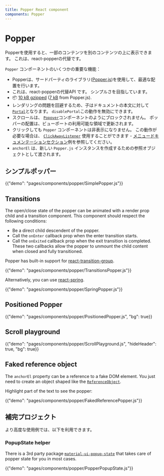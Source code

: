```yaml
---
title: Popper React component
components: Popper
---
```


# Popper

<p class="description">Popperを使用すると、一部のコンテンツを別のコンテンツの上に表示できます。 これは、react-popperの代替です。</p>

`Popper` コンポーネントのいくつかの重要な機能：

- Popperは、サードパーティのライブラリ([Popper.js](https://github.com/FezVrasta/popper.js))を使用して、最適な配置を行います。
- これは、react-popperの代替API です。 シンプルさを目指しています。
- 📦 [10 kB gzipped](/size-snapshot) ([7 kB](https://bundlephobia.com/result?p=popper.js) from Popper.js).
- レンダリングの問題を回避するため、子はドキュメントの本文に対して [`Portal`](/components/portal/)となります。 `disablePortal`この動作を無効にできます。
- スクロールは、 [`Popover`](/components/popover/)コンポーネントのようにブロックされません。 ポッパーの配置は、ビューポートの利用可能な領域で更新されます。
- クリックしても `Popper` コンポーネントは非表示になりません。 この動作が必要な場合は、 [`ClickAwayListener`](/components/click-away-listener/) 使用することができます - [メニュードキュメンテーションセクション](/components/menus/#menulist-composition)例を参照してください。
- `anchorEl` は、新しい `Popper.js` インスタンスを作成するための参照オブジェクトとして渡されます。

## シンプルポッパー

{{"demo": "pages/components/popper/SimplePopper.js"}}

## Transitions

The open/close state of the popper can be animated with a render prop child and a transition component. This component should respect the following conditions:

- Be a direct child descendent of the popper.
- Call the `onEnter` callback prop when the enter transition starts.
- Call the `onExited` callback prop when the exit transition is completed. These two callbacks allow the popper to unmount the child content when closed and fully transitioned.

Popper has built-in support for [react-transition-group](https://github.com/reactjs/react-transition-group).

{{"demo": "pages/components/popper/TransitionsPopper.js"}}

Alternatively, you can use [react-spring](https://github.com/react-spring/react-spring).

{{"demo": "pages/components/popper/SpringPopper.js"}}

## Positioned Popper

{{"demo": "pages/components/popper/PositionedPopper.js", "bg": true}}

## Scroll playground

{{"demo": "pages/components/popper/ScrollPlayground.js", "hideHeader": true, "bg": true}}

## Faked reference object

The `anchorEl` property can be a reference to a fake DOM element. You just need to create an object shaped like the [`ReferenceObject`](https://github.com/FezVrasta/popper.js/blob/0642ce0ddeffe3c7c033a412d4d60ce7ec8193c3/packages/popper/index.d.ts#L118-L123).

Highlight part of the text to see the popper:

{{"demo": "pages/components/popper/FakedReferencePopper.js"}}

## 補完プロジェクト

より高度な使用例では、以下を利用できます。

### PopupState helper

There is a 3rd party package [`material-ui-popup-state`](https://github.com/jcoreio/material-ui-popup-state) that takes care of popper state for you in most cases.

{{"demo": "pages/components/popper/PopperPopupState.js"}}